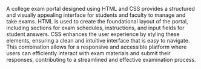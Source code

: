 A college exam portal designed using HTML and CSS provides a structured and visually appealing interface for students and faculty to manage and take exams.
HTML is used to create the foundational layout of the portal, including sections for exam schedules, instructions, and input fields for student answers.
CSS enhances the user experience by styling these elements, ensuring a clean and intuitive interface that is easy to navigate.
This combination allows for a responsive and accessible platform where users can efficiently interact with exam materials and submit their responses,
contributing to a streamlined and effective examination process.
